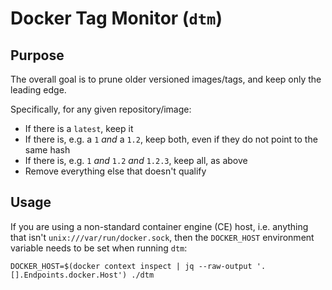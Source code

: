 # Docker Tag Monitor (`dtm`)

## Purpose

The overall goal is to prune older versioned images/tags, and keep only the leading edge.

Specifically, for any given repository/image:

- If there is a `latest`, keep it
- If there is, e.g. a `1` _and_ a `1.2`, keep both, even if they do not point to the same hash
- If there is, e.g. `1` _and_ `1.2` _and_ `1.2.3`, keep all, as above
- Remove everything else that doesn't qualify

## Usage

If you are using a non-standard container engine (CE) host, i.e. anything that isn't `unix:///var/run/docker.sock`,
then the `DOCKER_HOST` environment variable needs to be set when running `dtm`:

```shell
DOCKER_HOST=$(docker context inspect | jq --raw-output '.[].Endpoints.docker.Host') ./dtm
```

